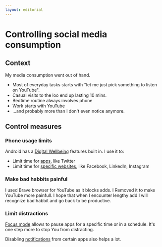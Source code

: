 ```yaml
---
layout: editorial
---
```


# Controlling social media consumption

## Context

My media consumption went out of hand.

* Most of everyday tasks starts with "let me just pick something to listen on YouTube".
* Casual visits to the loo end up lasting 10 mins.
* Bedtime routine always involves phone
* Work starts with YouTube
* ...and probably more than I don't even notice anymore.

## Control measures

### Phone usage limits

Android has a [Digital Wellbeing](https://www.android.com/digital-wellbeing/) features built in. I use it to:

* Limit time for [apps](https://support.google.com/android/answer/9346420?hl=en#zippy=%2Climit-how-much-time-you-spend-on-a-website-each-day%2Climit-how-much-time-you-spend-in-an-app-each-day), like Twitter
* Limit time for [specific websites](https://support.google.com/android/answer/9346420?hl=en#zippy=%2Climit-how-much-time-you-spend-in-an-app-each-day%2Climit-how-much-time-you-spend-on-a-website-each-day), like Facebook, LinkedIn, Instagram

### Make bad habbits painful

I used Brave browser for YouTube as it blocks adds. I Removed it to make YouTube more painfull. I hope that when I encounter lengthy add I will recognize bad habbit and go back to be productive.

### Limit distractions

[Focus mode](https://blog.google/products/android/android-focus-mode/) allows to pause apps for a specific time or in a schedule. It's one step more to stop You from distracting.

Disabling [notifications](https://support.google.com/android/answer/9079661?hl=en) from certain apps also helps a lot.
